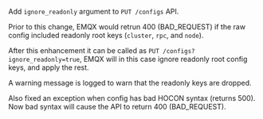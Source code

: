 Add `ignore_readonly` argument to `PUT /configs` API.

Prior to this change, EMQX would retrun 400 (BAD_REQUEST) if the raw config
included readonly root keys (`cluster`, `rpc`, and `node`).

After this enhancement it can be called as `PUT /configs?ignore_readonly=true`,
EMQX will in this case ignore readonly root config keys, and apply the rest.

A warning message is logged to warn that the readonly keys are dropped.

Also fixed an exception when config has bad HOCON syntax (returns 500).
Now bad syntax will cause the API to return 400 (BAD_REQUEST).
